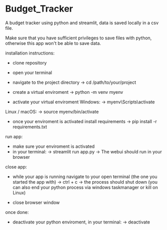 # Budget_Tracker
A budget tracker using python and streamlit, data is saved locally in a csv file.

Make sure that you have sufficient privileges to save files with python,
otherwise this app won't be able to save data.

installation instructions:

- clone repository

- open your terminal
- navigate to the project directory
    -> cd /path/to/your/project

- create a virtual enviroment
    -> python -m venv myenv

- activate your virtual enviroment
Windows:
    -> myenv\Scripts\activate

Linux / macOS:
    -> source myenv/bin/activate

- once your enviroment is activated install requirements
    -> pip install -r requirements.txt

run app:

- make sure your enviroment is activated 
- in your terminal:
    -> streamlit run app.py
    -> The webui should run in your browser

close app:

- while your app is running navigate to your open terminal (the one you started the app with)
    -> ctrl + c
    -> the process should shut down
    (you can also end your python process via windows taskmanager or kill <pid> on Linux)

- close browser window

once done:

- deactivate your python enviroment, in your terminal:
    -> deactivate